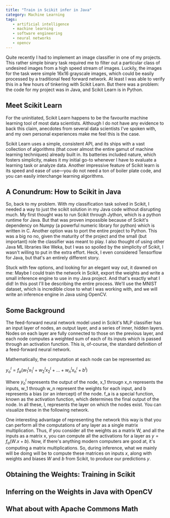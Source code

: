 ```yaml
---
title: "Train in Scikit infer in Java"
category: Machine Learning
tags:
   - artificial intelligence
   - machine learning
   - software engineering
   - neural networks
   - opencv
---
```



Quite recently I had to implement an image classifier in one of my projects. This rather simple binary task required me to filter out a particular class of undesired images from a high speed stream of images. Luckily, the images for the task were simple 16x16 grayscale images, which could be easily processed by a traditional feed forward network. At least I was able to verify this in a few hours of tinkering with Scikit Learn. But there was a problem: the code for my project was in Java, and Scikit Learn is in Python.

<!-- more -->

## Meet Scikit Learn
For the uninitiated, Scikit Learn happens to be the favourite machine learning tool of most data scientists. Although I do not have any evidence to back this claim, anecdotes from several data scientists I've spoken with, and my own personal experiences make me feel this is the case.

Scikit Learn uses a simple, consistent API, and its ships with a vast collection of algorithms (that cover almost the entire gamut of machine learning techniques) already built in. Its batteries included nature, which fosters simplicity, makes it my initial go-to whenever I have to evaluate a learning task or analyze data. Another impressive feature of Scikit learn is its speed and ease of use&mdash;you do not need a ton of boiler plate code, and you can easily interchange learning algorithms.

## A Conundrum: How to Scikit in Java
So, back to my problem. With my classification task solved in Scikit, I needed a way to just the scikit solution in my Java code without disrupting much. My first thought was to run Scikit through Jython, which is a python runtime for Java. But that was proven impossible because of Scikit's dependency on Numpy (a powerful numeric library for python) which is written in C. Another option was to port the entire project to Python. This was a big no no, given the maturity of the project and the small (but important) role the classifier was meant to play.  I also thought of using other Java ML libraries like Weka, but I was so spoiled by the simplicity of Scikit, I wasn't willing to put in the extra effort. Heck, I even considered Tensorflow for Java, but that's an entirely different story. 

Stuck with few options, and looking for an elegant way out, it dawned on me: Maybe I could train the network in Scikit, export the weights and write a small inference engine to use in my Java project. And that's exactly what I did! In this post I'll be describing the entire process. We'll use the MNIST dataset, which is incredible close to what I was working with, and we will write an inference engine in Java using OpenCV.

## Some Background
The feed-forward neural network model used in Scikit's MLP classifier has an input layer of nodes, an output layer, and a series of inner, hidden layers. Nodes on each layer are fully connected to those on the previous layer, and each node computes a weighted sum of each of its inputs which is passed through an activation function. This is, of-course, the standard definition of a feed-forward neural network. 

Mathematically, the computation at each node can be represented as:

$y_o^l = f_a(w_1^l x_1^l + w_2^lx_2^l + ... + w_n^lx_n^l + b^l)$

Where $y_o^l$ represents the output of the node, x_1 througn x_n represents the inputs, w_1 through w_n represent the weights for each input, and b represents a bias (or an intercept) of the node. f_a is a special function, known as the activation function, which determines the final output of the node. In all these, l, represents the layer on which the nodes exist. You can visualize these in the following network.

One interesting advantage of representing the network this way is that you can perform all the computations of any layer as a single matrix multiplication. Thus, if you consider all the weights as a matrix W, and all the inputs as a matrix x, you can compute all the activations for a layer as $y = f_a(W.x + b)$. Now, if there's anything modern computers are good at, it's computing a matrix multiplications. So, during inference, what we mainly will be doing will be to compute these matrices on inputs $x$, along with weights and biases $W$ and $b$ from Scikit, to produce our predictions $y$.

## Obtaining the Weights: Training in Scikit


## Inferring on the Weights in Java with OpenCV

## What about with Apache Commons Math
